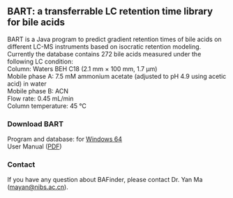 
## BART: a transferrable LC retention time library for bile acids
BART is a Java program to predict gradient retention times of bile acids on different LC-MS instruments based on isocratic retention modeling. <br> 
Currently the database contains 272 bile acids measured under the following LC condition:<br> 
Column: Waters BEH C18 (2.1 mm × 100 mm, 1.7 µm)<br> 
Mobile phase A: 7.5 mM ammonium acetate (adjusted to pH 4.9 using acetic acid) in water<br> 
Mobile phase B: ACN<br> 
Flow rate: 0.45 mL/min<br> 
Column temperature: 45 ℃<br> 

### Download BART
Program and database: for <a href="./software/BAFinder_windows64.zip" download>Windows 64</a><br> 
User Manual (<a href="./doc/assets/BAFinder User Manual v1.0.pdf" download>PDF</a>)<br> 

### Contact

If you have any question about BAFinder, please contact Dr. Yan Ma (mayan@nibs.ac.cn).





